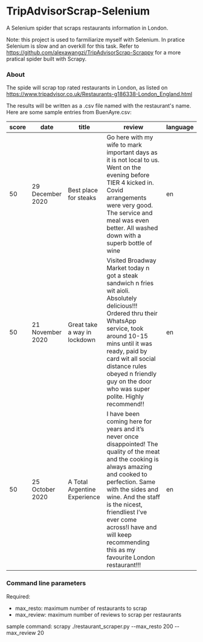# TripAdvisorScrap-Selenium

A Selenium spider that scraps restaurants information in London.

Note: this project is used to farmiliarize myself with Selenium. In pratice Selenium is slow and an overkill for this task. Refer to https://github.com/alexawangzi/TripAdvisorScrap-Scrappy for a more pratical spider built with Scrapy.


### About
The spide will scrap top rated restaurants in London, as listed on https://www.tripadvisor.co.uk/Restaurants-g186338-London_England.html

The results will be written as a .csv file named with the restaurant's name. Here are some sample entries from BuenAyre.csv:


| score | date             | title                         | review                                                                                                                                                                                                                                                                                                                           | language |   
|-------|------------------|-------------------------------|----------------------------------------------------------------------------------------------------------------------------------------------------------------------------------------------------------------------------------------------------------------------------------------------------------------------------------|----------|
| 50    | 29 December 2020 | Best place for steaks         | Go here with my wife to mark important days as it is not local to us. Went on the evening before TIER 4 kicked in. Covid arrangements were very good. The service and meal was even better. All washed down with a superb bottle of wine                                                                                         | en       |   
| 50    | 21 November 2020 | Great take a way in lockdown  | Visited Broadway Market today n got a steak sandwich n fries wit aioli. Absolutely delicious!!! Ordered thru their WhatsApp service, took around 10-15 mins until it was ready, paid by card wit all social distance rules obeyed n friendly guy on the door who was super polite. Highly recommend!!                            | en       |   
| 50    | 25 October 2020  | A Total Argentine Experience  | I have been coming here for years and it’s never once disappointed! The quality of the meat and the cooking is always amazing and cooked to perfection. Same with the sides and wine. And the staff is the nicest, friendliest I’ve ever come across!I have and will keep recommending this as my favourite London restaurant!!! | en       |   



### Command line parameters

Required: 
* max_resto: maximum number of restaurants to scrap
* max_review: maximum number of reviews to scrap per restaurants

sample command: 
scrapy ./restaurant_scraper.py --max_resto 200 --max_review 20

